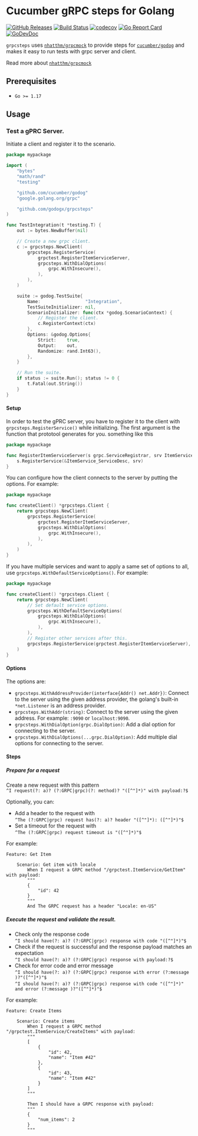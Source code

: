 # Cucumber gRPC steps for Golang

[![GitHub Releases](https://img.shields.io/github/v/release/godogx/grpcsteps)](https://github.com/godogx/grpcsteps/releases/latest)
[![Build Status](https://github.com/godogx/grpcsteps/actions/workflows/test.yaml/badge.svg)](https://github.com/godogx/grpcsteps/actions/workflows/test.yaml)
[![codecov](https://codecov.io/gh/godogx/grpcsteps/branch/master/graph/badge.svg?token=eTdAgDE2vR)](https://codecov.io/gh/godogx/grpcsteps)
[![Go Report Card](https://goreportcard.com/badge/github.com/nhatthm/httpmock)](https://goreportcard.com/report/github.com/nhatthm/httpmock)
[![GoDevDoc](https://img.shields.io/badge/dev-doc-00ADD8?logo=go)](https://pkg.go.dev/github.com/godogx/grpcsteps)

`grpcsteps` uses [`nhatthm/grpcmock`](https://github.com/nhatthm/grpcmock) to provide steps for [`cucumber/godog`](https://github.com/cucumber/godog) and makes
it easy to run tests with grpc server and client.

Read more about [`nhatthm/grpcmock`](https://github.com/nhatthm/grpcmock)

## Prerequisites

- `Go >= 1.17`

## Usage

### Test a gPRC Server.

Initiate a client and register it to the scenario.

```go
package mypackage

import (
	"bytes"
	"math/rand"
	"testing"

	"github.com/cucumber/godog"
	"google.golang.org/grpc"

	"github.com/godogx/grpcsteps"
)

func TestIntegration(t *testing.T) {
	out := bytes.NewBuffer(nil)

	// Create a new grpc client.
	c := grpcsteps.NewClient(
		grpcsteps.RegisterService(
			grpctest.RegisterItemServiceServer,
			grpcsteps.WithDialOptions(
				grpc.WithInsecure(),
			),
		),
	)

	suite := godog.TestSuite{
		Name:                 "Integration",
		TestSuiteInitializer: nil,
		ScenarioInitializer: func(ctx *godog.ScenarioContext) {
			// Register the client.
			c.RegisterContext(ctx)
		},
		Options: &godog.Options{
			Strict:    true,
			Output:    out,
			Randomize: rand.Int63(),
		},
	}

	// Run the suite.
	if status := suite.Run(); status != 0 {
		t.Fatal(out.String())
	}
}
```

#### Setup

In order to test the gPRC server, you have to register it to the client with `grpcsteps.RegisterService()` while initializing. The first argument is the
function that prototool generates for you. something like this

```go
package mypackage

func RegisterItemServiceServer(s grpc.ServiceRegistrar, srv ItemServiceServer) {
	s.RegisterService(&ItemService_ServiceDesc, srv)
}
```

You can configure how the client connects to the server by putting the options. For example:

```go
package mypackage

func createClient() *grpcsteps.Client {
	return grpcsteps.NewClient(
		grpcsteps.RegisterService(
			grpctest.RegisterItemServiceServer,
			grpcsteps.WithDialOptions(
				grpc.WithInsecure(),
			),
		),
	)
}
```

If you have multiple services and want to apply a same set of options to all, use `grpcsteps.WithDefaultServiceOptions()`. For example:

```go
package mypackage

func createClient() *grpcsteps.Client {
	return grpcsteps.NewClient(
		// Set default service options.
		grpcsteps.WithDefaultServiceOptions(
			grpcsteps.WithDialOptions(
                grpc.WithInsecure(),
            ),
		),
		// Register other services after this.
		grpcsteps.RegisterService(grpctest.RegisterItemServiceServer),
	)
}
```

#### Options

The options are:

- `grpcsteps.WithAddressProvider(interface{Addr() net.Addr})`: Connect to the server using the given address provider, the golang's built-in `*net.Listener` is
  an address provider.
- `grpcsteps.WithAddr(string)`: Connect to the server using the given address. For example: `:9090` or `localhost:9090`.
- `grpcsteps.WithDialOption(grpc.DialOption)`: Add a dial option for connecting to the server.
- `grpcsteps.WithDialOptions(...grpc.DialOption)`: Add multiple dial options for connecting to the server.

#### Steps

##### Prepare for a request

Create a new request with this pattern <br/>
`^I request(?: a)? (?:GRPC|grpc)(?: method)? "([^"]*)" with payload:?$`

Optionally, you can:

- Add a header to the request with <br/>
  `^The (?:GRPC|grpc) request has(?: a)? header "([^"]*): ([^"]*)"$`
- Set a timeout for the request with <br/>
  `^The (?:GRPC|grpc) request timeout is "([^"]*)"$`

For example:

```gherkin
Feature: Get Item

    Scenario: Get item with locale
        When I request a GRPC method "/grpctest.ItemService/GetItem" with payload:
        """
        {
            "id": 42
        }
        """
        And The GRPC request has a header "Locale: en-US"
```

##### Execute the request and validate the result.

- Check only the response code <br/>
  `^I should have(?: a)? (?:GRPC|grpc) response with code "([^"]*)"$`
- Check if the request is successful and the response payload matches an expectation <br/>
  `^I should have(?: a)? (?:GRPC|grpc) response with payload:?$`
- Check for error code and error message <br/>
  `^I should have(?: a)? (?:GRPC|grpc) response with error (?:message )?"([^"]*)"$` <br/>
  `^I should have(?: a)? (?:GRPC|grpc) response with code "([^"]*)" and error (?:message )?"([^"]*)"$`

For example:

```gherkin
Feature: Create Items

    Scenario: Create items
        When I request a GRPC method "/grpctest.ItemService/CreateItems" with payload:
        """
        [
            {
                "id": 42,
                "name": "Item #42"
            },
            {
                "id": 43,
                "name": "Item #42"
            }
        ]
        """

        Then I should have a GRPC response with payload:
        """
        {
            "num_items": 2
        }
        """
```
